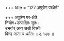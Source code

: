 +++
title = "127 अपुत्रेण परक्षेत्रे"

+++
अपुत्रेण पर-क्षेत्रे  
नियोग+उत्पादितः सुतः।  
उभयोर् अप्य् असौ रिक्थी  
पिण्ड-दाता च धर्मतः  ॥ २.१२७ ॥